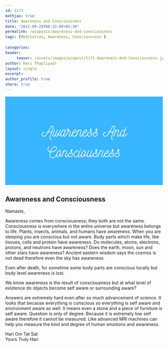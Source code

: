 ```yaml
--- 
id: 5171
mathjax: true  
title: Awareness and Consciousness
date: "2021-09-29T08:33:00+05:30"
permalink: /wiaposts/awareness-and-consciousness
tags: [Meditation, Awareness, Consciousness ]    

categories: 
header:
     teaser: /assets/images/wiapost/5171-Awareness-And-Consciousness.jpg
author: Hari Thapliyaal 
layout: single 
excerpt:  
author_profile: true 
share: true 
---
```


![Awareness and Consciousness](/assets/images/wiapost/5171-Awareness-And-Consciousness.jpg)     

## Awareness and Consciousness

    
Namaste,    
    
Awareness comes from consciousness; they both are not the same. Consciousness is everywhere in the entire universe but awareness belongs to life. Plants, insects, animals, and humans have awareness. When you are sleeping you are conscious but not aware. Body parts which make life, like tissues, cells and protein have awareness. Do molecules, atoms, electrons, protons, and neutrons have awareness? Does the earth, moon, sun and other stars have awareness? Ancient eastern wisdom says the cosmos is not dead therefore even the sky has awareness.    
    
Even after death, for sometime some body parts are conscious locally but body level awareness is lost.    
    
We know awareness is the result of consciousness but at what level of existence do objects become self aware or surrounding aware?     
    
Answers are extremely hard even after so much advancement of science. It looks that because everything is conscious so everything is self aware and environment aware as well. It means even a stone and a piece of furniture is self aware. Question is only of degree. Because it is extremely low self aware therefore it cannot be measured. Like advanced MRI machines can help you measure the kind and degree of human emotions and awareness.     
    
Hari Om Tat Sat     
Yours Truly Hari    
